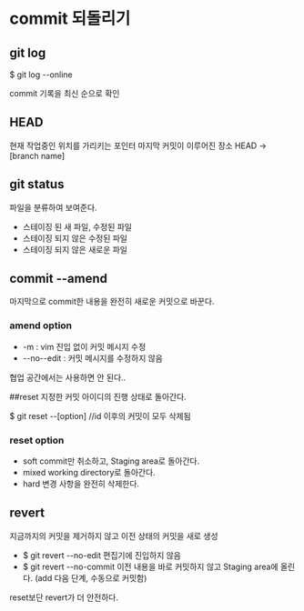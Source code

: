 # commit 되돌리기

## git log

$ git log --online

commit 기록을 최신 순으로 확인

## HEAD

현재 작업중인 위치를 가리키는 포인터
마지막 커밋이 이루어진 장소
HEAD -> [branch name]

## git status

파일을 분류하여 보여준다.

- 스테이징 된 새 파일, 수정된 파일
- 스테이징 되지 않은 수정된 파일
- 스테이징 되지 않은 새로운 파일

## commit --amend

마지막으로 commit한 내용을 완전히 새로운 커밋으로 바꾼다.

### amend option
- -m : vim 진입 없이 커밋 메시지 수정
- --no--edit : 커밋 메시지를 수정하지 않음


협업 공간에서는 사용하면 안 된다..

##reset
지정한 커밋 아이디의 진행 상태로 돌아간다.

$ git reset --[option] <commit id> //id 이후의 커밋이 모두 삭제됨

### reset option
- soft
    commit만 취소하고, Staging area로 돌아간다.
- mixed
    working directory로 돌아간다.
- hard
    변경 사항을 완전히 삭제한다.

## revert

지금까지의 커밋을 제거하지 않고 이전 상태의 커밋을 새로 생성

- $ git revert --no-edit <commit id>
    편집기에 진입하지 않음
- $ git revert --no-commit <commit id>
    이전 내용을 바로 커밋하지 않고 Staging area에 올린다. (add 다음 단계, 수동으로 커밋함)

reset보단 revert가 더 안전하다.